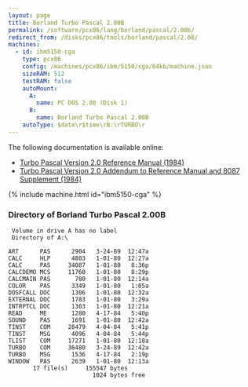 ```yaml
---
layout: page
title: Borland Turbo Pascal 2.00B
permalink: /software/pcx86/lang/borland/pascal/2.00b/
redirect_from: /disks/pcx86/tools/borland/pascal/2.00/
machines:
  - id: ibm5150-cga
    type: pcx86
    config: /machines/pcx86/ibm/5150/cga/64kb/machine.json
    sizeRAM: 512
    testRAM: false
    autoMount:
      A:
        name: PC DOS 2.00 (Disk 1)
      B:
        name: Borland Turbo Pascal 2.00B
    autoType: $date\r$time\rB:\rTURBO\r
---
```


The following documentation is available online:

- [Turbo Pascal Version 2.0 Reference Manual (1984)](http://bitsavers.org/pdf/borland/turbo_pascal/Turbo_Pascal_Version_2.0_Reference_1984.pdf)
- [Turbo Pascal Version 2.0 Addendum to Reference Manual and 8087 Supplement (1984)](http://bitsavers.org/pdf/borland/turbo_pascal/Turbo_Pascal_Version_2.0_and_8087_Supplement_Apr84.pdf)

{% include machine.html id="ibm5150-cga" %}

### Directory of Borland Turbo Pascal 2.00B

     Volume in drive A has no label
     Directory of A:\

    ART      PAS      2904   3-24-89  12:47a
    CALC     HLP      4803   1-01-80  12:27a
    CALC     PAS     34087   1-01-80   8:36p
    CALCDEMO MCS     11760   1-01-80   8:29p
    CALCMAIN PAS       780   1-01-80  12:14a
    COLOR    PAS      3349   1-01-80   1:05a
    DOSFCALL DOC      1306   1-01-80  12:32a
    EXTERNAL DOC      1783   1-01-80   3:29a
    INTRPTCL DOC      1303   1-01-80  12:21a
    READ     ME       1280   4-17-84   5:40p
    SOUND    PAS      1691   1-01-80  12:42a
    TINST    COM     28479   4-04-84   5:41p
    TINST    MSG      4096   4-04-84   5:44p
    TLIST    COM     17271   1-01-80  12:18a
    TURBO    COM     36480   3-24-89  12:42a
    TURBO    MSG      1536   4-17-84   2:19p
    WINDOW   PAS      2639   1-01-80  12:13a
           17 file(s)     155547 bytes
                            1024 bytes free
